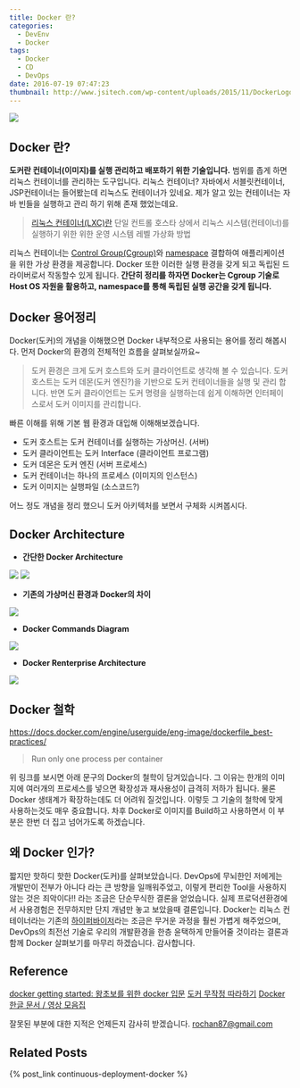 ```yaml
---
title: Docker 란?
categories:
  - DevEnv
  - Docker
tags:
  - Docker
  - CD
  - DevOps
date: 2016-07-19 07:47:23
thumbnail: http://www.jsitech.com/wp-content/uploads/2015/11/DockerLogo.png
---
```


<img src="https://d21ii91i3y6o6h.cloudfront.net/gallery_images/from_proof/1026/large/1396373089/docker.png">

## Docker 란?
**도커란 컨테이너(이미지)를 실행 관리하고 배포하기 위한 기술입니다.** 범위를 좁게 하면 리눅스 컨테이너를 관리하는 도구입니다. 리눅스 컨테이너? 자바에서 서블릿컨테이너, JSP컨테이너는 들어봤는데 리눅스도 컨테이너가 있네요. 제가 알고 있는 컨테이너는 자바 빈들을 실행하고 관리 하기 위해 존재 했었는데요.
>[리눅스 컨테이너(LXC)란](https://ko.wikipedia.org/wiki/LXC) 단일 컨트롤 호스타 상에서 리눅스 시스템(컨테이너)를 실행하기 위한 위한 운영 시스템 레벨 가상화 방법

리눅스 컨테이너는 [Control Group(Cgroup)](https://access.redhat.com/documentation/ko-KR/Red_Hat_Enterprise_Linux/6/html/Resource_Management_Guide/ch01.html)와 [namespace](http://bluese05.tistory.com/11) 결합하여 애플리케이션을 위한 가상 환경을 제공합니다. Docker 또한 이러한 실행 환경을 갖게 되고 독립된 드라이버로서 작동할수 있게 됩니다. **간단히 정리를 하자면 Docker는 Cgroup 기술로 Host OS 자원을 활용하고, namespace를 통해 독립된 실행 공간을 갖게 됩니다.**


## Docker 용어정리
Docker(도커)의 개념을 이해했으면 Docker 내부적으로 사용되는 용어를 정리 해봅시다. 먼저 Docker의 환경의 전체적인 흐름을 살펴보실까요~

> 도커 환경은 크게 도커 호스트와 도커 클라이언트로 생각해 볼 수 있습니다. 도커 호스트는 도커 데몬(도커 엔진?)을 기반으로 도커 컨테이너들을 실행 및 관리 합니다. 반면 도커 클라이언트는 도커 명령을 실행하는데 쉽게 이해하면 인터페이스로서 도커 이미지를 관리합니다.

빠른 이해를 위해 기본 웹 환경과 대입해 이해해보겠습니다.
* 도커 호스트는 도커 컨테이너를 실행하는 가상머신. (서버)
* 도커 클라이언트는 도커 Interface (클라이언트 프로그램)
* 도커 데몬은 도커 엔진 (서버 프로세스)
* 도커 컨테이너는 하나의 프로세스 (이미지의 인스턴스)
* 도커 이미지는 실행파일 (소스코드?)

어느 정도 개념을 정리 했으니 도커 아키텍처를 보면서 구체화 시켜봅시다.





## Docker Architecture
* **간단한 Docker Architecture**
<img src="http://southworks.com/blog/wp-content/uploads/sites/81/2015/07/docker_architecture.png">

<img src="http://nordicapis.com/wp-content/uploads/Docker-API-infographic-container-devops-nordic-apis.png">
<br/>

* **기존의 가상머신 환경과 Docker의 차이**
<img src="http://siliconangle.com/files/2014/08/Docker-vs-Virtualization.jpg">
<br/>

* **Docker Commands Diagram**
<img src="https://philipzheng.gitbooks.io/docker_practice/content/_images/cmd_logic.png">
<br/>

* **Docker Renterprise Architecture**
<img src="https://docs.opensvc.com/_images/docker.enterprise.architecture.png">


## Docker 철학
https://docs.docker.com/engine/userguide/eng-image/dockerfile_best-practices/
> Run only one process per container

위 링크를 보시면 아래 문구의 Docker의 철학이 담겨있습니다. 그 이유는 한개의 이미지에 여러개의 프로세스를 넣으면 확장성과 재사용성이 급격히 저하가 됩니다. 물론 Docker 생태계가 확장하는데도 더 어려워 질것입니다. 이렇듯 그 기술의 철학에 맞게 사용하는것도 매우 중요합니다. 차후 Docker로 이미지를 Build하고 사용하면서 이 부분은 한번 더 집고 넘어가도록 하겠습니다.


## 왜 Docker 인가?
짧지만 핫하디 핫한 Docker(도커)를 살펴보았습니다. DevOps에 무뇌한인 저에게는 개발만이 전부가 아니다 라는 큰 방향을 일깨워주었고, 이렇게 편리한 Tool을 사용하지 않는 것은 죄악이다!! 라는 조금은 단순무식한 결론을 얻었습니다. 실제 프로덕션환경에서 사용경험은 전무하지만 단지 개념만 놓고 보았을때 결론입니다. Docker는 리눅스 컨테이너라는 기존의 [하이퍼바이저](https://ko.wikipedia.org/wiki/%ED%95%98%EC%9D%B4%ED%8D%BC%EB%B0%94%EC%9D%B4%EC%A0%80)라는 조금은 무거운 과정을 훨씬 가볍게 해주었으며, DevOps의 최전선 기술로 우리의 개발환경을 한층 윤택하게 만들어줄 것이라는 결론과 함께 Docker 살펴보기를 마무리 하겠습니다. 감사합니다.





## Reference
[docker getting started: 왕초보를 위한 docker 입문](http://blog.iolo.kr/510)
[도커 무작정 따라하기](http://www.slideshare.net/pyrasis/docker-fordummies-44424016)
[Docker 한글 문서 / 영상 모음집](http://documents.docker.co.kr/)

잘못된 부분에 대한 지적은 언제든지 감사히 받겠습니다.
[rochan87@gmail.com](rochan87@gmail.com)

## Related Posts
{% post_link continuous-deployment-docker %}
<br/>
